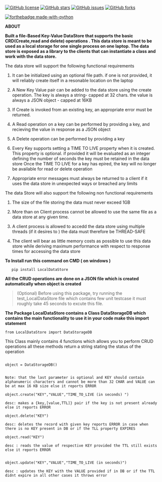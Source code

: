 [![GitHub license](https://img.shields.io/github/license/VamsiMudaliar/File-Based-Key-Valued-DataStore-?style=for-the-badge)](https://github.com/VamsiMudaliar/File-Based-Key-Valued-DataStore-/blob/master/LICENSE.txt)
[![GitHub stars](https://img.shields.io/github/stars/VamsiMudaliar/File-Based-Key-Valued-DataStore-?style=for-the-badge)](https://github.com/VamsiMudaliar/File-Based-Key-Valued-DataStore-/stargazers)
[![GitHub issues](https://img.shields.io/github/issues/VamsiMudaliar/File-Based-Key-Valued-DataStore-?style=for-the-badge)](https://github.com/VamsiMudaliar/File-Based-Key-Valued-DataStore-/issues)
[![GitHub forks](https://img.shields.io/github/forks/VamsiMudaliar/File-Based-Key-Valued-DataStore-?style=for-the-badge)](https://github.com/VamsiMudaliar/File-Based-Key-Valued-DataStore-/network) 

[![forthebadge made-with-python](http://ForTheBadge.com/images/badges/made-with-python.svg)](https://www.python.org/)

__ABOUT__

__Built a file-Based Key-Value DataStore that supports the basic CRD(Create,read and delete) operations . 
This data store is meant to be used as a local storage for one single process on one laptop. The data store is exposed as a library
to the clients that can instantiate a class and work with the data store.__

The data store will support the following functional requirements

1. It can be initialized using an optional file path. if one is not provided, it will reliably create itself in a resonable location on the laptop

2. A New Key Value pair can be added to the data store using the create operation. The key is always a string- capped at 32 chars. the value is always a JSON object - capped at 16KB

3. If Create is invoked from an existing key, an appropriate error must be returned.

4. A Read operation on a key can be performed by providing a key, and recieving the value in response as a JSON object 

5. A Delete operation can be performed by providing a key

6. Every Key supports setting a TIME TO LIVE property when it is created. This property is optional. if provided it will be evaluated as an integer defining the number of seconds 
   the key must be retained in the data store Once the TIME TO LIVE for a key has epired, the key will no longer be available for read or delete operation

7. Appropriate error messages must always be returned to a client if it uses the data store in unexpected ways or breached any limits


The data Store will also support the following non functional requirements 

1. The size of the file storing the data must never exceed 1GB

2. More than on Client process cannot be allowed to use the same file as a data store at any given time.

3. A client process is allowed to accedd the data store using multiple threads (if it desires to )
   the data must therefore be THREAD-SAFE

4. The client will bear as little memory costs as possible to use this data store while deriving maximum performance with respect to response times for accessing the data store

__To Install run this command on CMD ( on windows )__

```
   pip install LocalDataStore
```

__All the CRUD operations are done on a JSON file which is created automatically when object is created__

> (Optional) Before using this package, try running the test_LocalDataStore file which contains few unit testcase it must roughly take 45 seconds to excute this file. 


**The Package LocalDataStore contains a Class DataStorageDB which contains the main functionality to use it in your code make this import statement**

```
from LocalDataStore import DataStorageDB
```
This Class mainly contains 4 functions which allows you to perform CRUD operations all these methods return a string stating the status of the operation

```

object = DataStorageDB()


Note: that the last parameter is optional and KEY should contain alphanumeric characters and cannot be more than 32 CHAR and VALUE can be at max 16 KB size else it reports ERROR

object.create("KEY","VALUE","TIME_TO_LIVE (in seconds) ")

desc: makes a {key,[value,TTL]} pair if the key is not present already else it reports ERROR

object.delete("KEY") 

desc: deletes the record with given key reports ERROR in case when there is no KEY present in DB or if the TLL property EXPIRES

object.read("KEY")

desc : reads the value of respective KEY provided the TTL still exists else it reports ERROR


object.update("KEY","VALUE","TIME_TO_LIVE (in seconds)")

desc : updates the KEY with the VALUE provided if in DB or if the TTL didnt expire in all other cases it throws error

```
